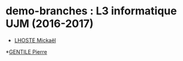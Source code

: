 # demo-branches : L3 informatique UJM (2016-2017)

* [LHOSTE Mickaël](students/mlhoste.md "Mickaël LHOSTE, mlhoste pour les intimes...")

*[GENTILE Pierre](students/pgentile.md "Pierre GENTILE")
